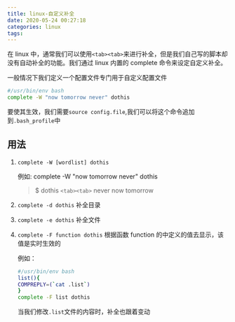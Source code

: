 ```yaml
---
title: linux-自定义补全
date: 2020-05-24 00:27:18
categories: linux
tags:
---
```


在 linux 中，通常我们可以使用`<tab><tab>`来进行补全，但是我们自己写的脚本却没有自动补全的功能。我们通过 linux 内置的 complete 命令来设定自定义补全。

一般情况下我们定义一个配置文件专门用于自定义配置文件

```bash
#/usr/bin/env bash
complete -W "now tomorrow never" dothis
```

要使其生效，我们需要`source config.file`,我们可以将这个命令追加到`.bash_profile`中

## 用法

1. `complete -W [wordlist] dothis`

   例如:
   complete -W "now tomorrow never" dothis

   > \$ dothis `<tab><tab>`
   > never now tomorrow

2. `complete -d dothis`
   补全目录
3. `complete -e dothis`
   补全文件
4. `complete -F function dothis`
   根据函数 function 的中定义的值去显示，该值是实时生效的

   例如：

   ```bash
   #/usr/bin/env bash
   list(){
   COMPREPLY=(`cat .list`)
   }
   complete -F list dothis
   ```

   当我们修改`.list`文件的内容时，补全也跟着变动
